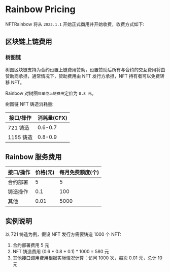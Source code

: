 # Rainbow Pricing

NFTRainbow 将从 `2023.1.1` 开始正式商用并开始收费，收费方式如下:

## 区块链上链费用

### 树图链

树图区块链支持为合约设置上链费用赞助，设置赞助后所有与合约的交互费用将由赞助商承担，通常情况下，赞助费用由 NFT 发行方承担，NFT 持有者可以免费转移 NFT。

Rainbow 对树图`每单位上链费用`定价为 `0.8 元`。

树图链 NFT 铸造消耗量:

| 接口/操作  | 消耗量(CFX)  |
|---|---|
| 721 铸造  | 0.6-0.7  |
| 1155 铸造  | 0.8-0.9  |

## Rainbow 服务费用

| 接口/操作  | 价格(元)  | 每月免费额度(个) |
|---|---| --- |
| 合约部署  | 5  |  5   |
| 铸造操作  | 0.1  |  100   |
| 其他  | 0.01  |  5000   |

## 实例说明

以 721 铸造为例，假设 NFT 发行方需要铸造 1000 个 NFT:

1. 合约部署费用 5 元
2. NFT 铸造费用 (0.6 * 0.8 + 0.1) * 1000 = 580 元
3. 其他接口调用费用根据实际情况计算：访问 1000 次，每次 0.01 元，总计 10 元